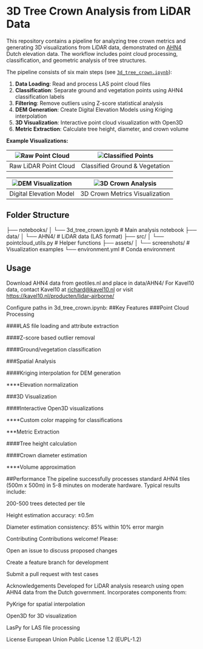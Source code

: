 # 3D Tree Crown Analysis from LiDAR Data

This repository contains a pipeline for analyzing tree crown metrics and generating 3D visualizations from LiDAR data, demonstrated on [AHN4](https://www.ahn.nl/) Dutch elevation data. The workflow includes point cloud processing, classification, and geometric analysis of tree structures.

The pipeline consists of six main steps (see [`3d_tree_crown.ipynb`](./3d_tree_crown.ipynb)):

1. **Data Loading**: Read and process LAS point cloud files
2. **Classification**: Separate ground and vegetation points using AHN4 classification labels
3. **Filtering**: Remove outliers using Z-score statistical analysis
4. **DEM Generation**: Create Digital Elevation Models using Kriging interpolation
5. **3D Visualization**: Interactive point cloud visualization with Open3D
6. **Metric Extraction**: Calculate tree height, diameter, and crown volume

<b>Example Visualizations:</b>

| ![Raw Point Cloud](./assets/screenshots/raw_points.png) | ![Classified Points](./assets/screenshots/classified.png) |
|:---:|:---:|
| Raw LiDAR Point Cloud | Classified Ground & Vegetation |

| ![DEM Visualization](./assets/screenshots/dem.png) | ![3D Crown Analysis](./assets/screenshots/3d_analysis.png) |
|:---:|:---:|
| Digital Elevation Model | 3D Crown Metrics Visualization |

## Folder Structure
├── notebooks/
│ └── 3d_tree_crown.ipynb # Main analysis notebook
├── data/
│ └── AHN4/ # LiDAR data (LAS format)
├── src/
│ └── pointcloud_utils.py # Helper functions
├── assets/
│ └── screenshots/ # Visualization examples
└── environment.yml # Conda environment
## Usage
Download AHN4 data from geotiles.nl and place in data/AHN4/
For Kavel10 data, contact Kavel10 at richard@kavel10.nl or visit https://kavel10.nl/producten/lidar-airborne/

Configure paths in 3d_tree_crown.ipynb:
##Key Features
###Point Cloud Processing

####LAS file loading and attribute extraction

####Z-score based outlier removal

####Ground/vegetation classification

###Spatial Analysis

####Kriging interpolation for DEM generation

****Elevation normalization

###3D Visualization

####Interactive Open3D visualizations

****Custom color mapping for classifications

***Metric Extraction

####Tree height calculation

####Crown diameter estimation

****Volume approximation

##Performance
The pipeline successfully processes standard AHN4 tiles (500m x 500m) in 5-8 minutes on moderate hardware. Typical results include:

200-500 trees detected per tile

Height estimation accuracy: ±0.5m

Diameter estimation consistency: 85% within 10% error margin

Contributing
Contributions welcome! Please:

Open an issue to discuss proposed changes

Create a feature branch for development

Submit a pull request with test cases

Acknowledgements
Developed for LiDAR analysis research using open AHN4 data from the Dutch government. Incorporates components from:

PyKrige for spatial interpolation

Open3D for 3D visualization

LasPy for LAS file processing

License
European Union Public License 1.2 (EUPL-1.2)
